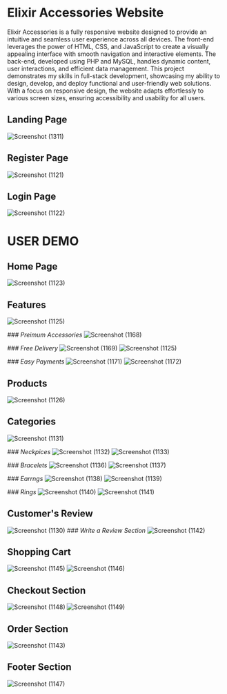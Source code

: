 # Elixir Accessories Website
Elixir Accessories is a fully responsive website designed to provide an intuitive and seamless user experience across all devices. The front-end leverages the power of HTML, CSS, and JavaScript to create a visually appealing interface with smooth navigation and interactive elements. The back-end, developed using PHP and MySQL, handles dynamic content, user interactions, and efficient data management. This project demonstrates my skills in full-stack development, showcasing my ability to design, develop, and deploy functional and user-friendly web solutions. With a focus on responsive design, the website adapts effortlessly to various screen sizes, ensuring accessibility and usability for all users.
## Landing Page
![Screenshot (1311)](https://user-images.githubusercontent.com/83781242/224623144-5705535d-71d8-4fa3-9934-bbe1b021d6c6.png)

## Register Page
![Screenshot (1121)](https://github.com/user-attachments/assets/9307a26a-e71e-48f5-a310-9c6099106134)

## Login Page 
![Screenshot (1122)](https://github.com/user-attachments/assets/a910984f-849a-465d-b8c0-1860ef9bed35)

# **USER DEMO**
## Home Page
![Screenshot (1123)](https://github.com/user-attachments/assets/285653a8-02d3-4d6e-b240-577d940b6da9)

## Features
![Screenshot (1125)](https://github.com/user-attachments/assets/8ff85bfc-7b59-49ae-9d88-d3a8aacc2828)

*### Preimum Accessories*
![Screenshot (1168)](https://github.com/user-attachments/assets/7d9f247a-b921-4d9f-b481-bc4bc4da5e61)

*### Free Delivery*
![Screenshot (1169)](https://github.com/user-attachments/assets/a83207f5-2b8e-435c-83ad-64eabefbbfe2)
![Screenshot (1125)](https://github.com/user-attachments/assets/2d775b16-c475-43b8-aee8-fade515a627e)

*### Easy Payments*
![Screenshot (1171)](https://github.com/user-attachments/assets/2a454620-7daa-4c9d-9a67-8e8ff261039e)
![Screenshot (1172)](https://github.com/user-attachments/assets/cf91d131-2ca7-48e7-8be6-41af39057b90)

## Products
![Screenshot (1126)](https://github.com/user-attachments/assets/e6b27c9c-369a-4832-a575-b55919aacada)

## Categories
![Screenshot (1131)](https://github.com/user-attachments/assets/912bb8f7-d9df-4036-9474-46a47d14f50f)

*### Neckpices*
![Screenshot (1132)](https://github.com/user-attachments/assets/a66b8159-818c-42a5-a924-667210752199)
![Screenshot (1133)](https://github.com/user-attachments/assets/6abc5fba-9c03-4a62-a3ba-76944752a3ab)

*### Bracelets*
![Screenshot (1136)](https://github.com/user-attachments/assets/03e99492-a6d8-4377-8315-9857f9241ade)
![Screenshot (1137)](https://github.com/user-attachments/assets/7109963b-27b6-4981-9f04-b5688cf9c66b)

*### Earrngs*
![Screenshot (1138)](https://github.com/user-attachments/assets/99371a26-c384-4ae3-98ff-a3a8af93d8b4)
![Screenshot (1139)](https://github.com/user-attachments/assets/af4956a7-1991-400d-b61e-343d322d867a)

*### Rings*
![Screenshot (1140)](https://github.com/user-attachments/assets/e674c504-b9c3-429f-aafc-70c0c1bd2b6c)
![Screenshot (1141)](https://github.com/user-attachments/assets/0e37a08e-827d-4382-9a3e-e03be91d7004)

## Customer's Review
![Screenshot (1130)](https://github.com/user-attachments/assets/8205b2e5-5f7d-47c6-b72a-e9a39b791b2f)
*### Write a Review Section*
![Screenshot (1142)](https://github.com/user-attachments/assets/bc8d7a5e-71c3-4a3c-9722-014e27fdc80b)

## Shopping Cart
![Screenshot (1145)](https://github.com/user-attachments/assets/88ee425b-d46d-4dfc-ae7e-82698cf0a55d)
![Screenshot (1146)](https://github.com/user-attachments/assets/cc1c4a75-167a-4d3d-ab12-56b3b46172f7)

## Checkout Section
![Screenshot (1148)](https://github.com/user-attachments/assets/ab768287-294e-4e2d-82a3-d3b933dcf7d7)
![Screenshot (1149)](https://github.com/user-attachments/assets/944a4eba-ad21-46ec-acbc-01a1a2b5bbbf)

## Order Section
![Screenshot (1143)](https://github.com/user-attachments/assets/3ae465b4-bab7-406c-bf08-abbf164e29a0)

## Footer Section
![Screenshot (1147)](https://github.com/user-attachments/assets/8131cd20-9f1d-4a35-9b3d-d935a467a0d2)






